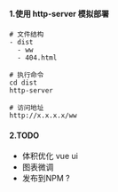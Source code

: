 #### 1.使用 http-server 模拟部署
```shell
# 文件结构
- dist
  - ww
  - 404.html

# 执行命令
cd dist
http-server

# 访问地址
http://x.x.x.x/ww
```

#### 2.TODO
- 体积优化 vue ui
- 图表微调
- 发布到NPM ?
